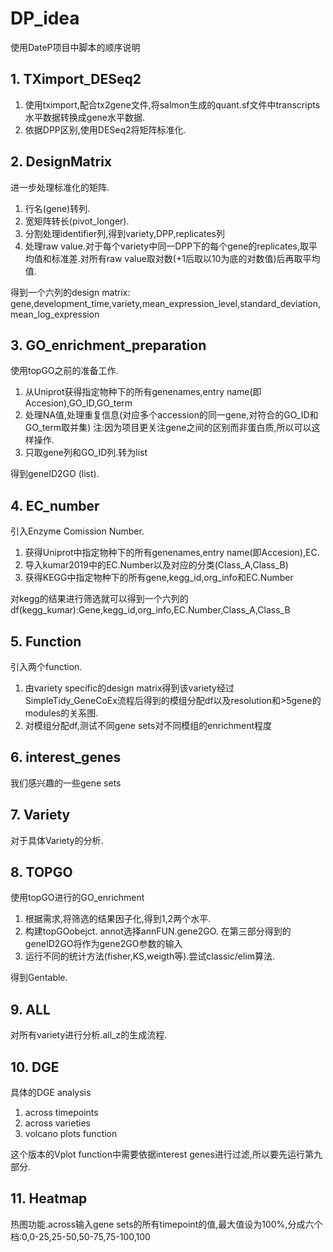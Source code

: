 # DP_idea
使用DateP项目中脚本的顺序说明

## 1. TXimport_DESeq2
1. 使用tximport,配合tx2gene文件,将salmon生成的quant.sf文件中transcripts水平数据转换成gene水平数据.
2. 依据DPP区别,使用DESeq2将矩阵标准化.

## 2. DesignMatrix
进一步处理标准化的矩阵.
1. 行名(gene)转列.
2. 宽矩阵转长(pivot_longer).
3. 分割处理identifier列,得到variety,DPP,replicates列
4. 处理raw value.对于每个variety中同一DPP下的每个gene的replicates,取平均值和标准差.对所有raw value取对数(+1后取以10为底的对数值)后再取平均值.

得到一个六列的design matrix: gene,development_time,variety,mean_expression_level,standard_deviation,mean_log_expression

## 3. GO_enrichment_preparation
使用topGO之前的准备工作.
1. 从Uniprot获得指定物种下的所有genenames,entry name(即Accesion),GO_ID,GO_term
2. 处理NA值,处理重复信息(对应多个accession的同一gene,对符合的GO_ID和GO_term取并集) 注:因为项目更关注gene之间的区别而非蛋白质,所以可以这样操作.
3. 只取gene列和GO_ID列.转为list

得到geneID2GO (list).

## 4. EC_number
引入Enzyme Comission Number.
1. 获得Uniprot中指定物种下的所有genenames,entry name(即Accesion),EC.
2. 导入kumar2019中的EC.Number以及对应的分类(Class_A,Class_B)
3. 获得KEGG中指定物种下的所有gene,kegg_id,org_info和EC.Number

对kegg的结果进行筛选就可以得到一个六列的df(kegg_kumar):Gene,kegg_id,org_info,EC.Number,Class_A,Class_B

## 5. Function
引入两个function.
1. 由variety specific的design matrix得到该variety经过SimpleTidy_GeneCoEx流程后得到的模组分配df以及resolution和>5gene的modules的关系图.
2. 对模组分配df,测试不同gene sets对不同模组的enrichment程度

## 6. interest_genes
我们感兴趣的一些gene sets

## 7. Variety
对于具体Variety的分析.

## 8. TOPGO
使用topGO进行的GO_enrichment
1. 根据需求,将筛选的结果因子化,得到1,2两个水平.
2. 构建topGOobejct. annot选择annFUN.gene2GO. 在第三部分得到的geneID2GO将作为gene2GO参数的输入
3. 运行不同的统计方法(fisher,KS,weigth等).尝试classic/elim算法.

得到Gentable.

## 9. ALL
对所有variety进行分析.all_z的生成流程.

## 10. DGE
具体的DGE analysis
1. across timepoints
2. across varieties
3. volcano plots function

这个版本的Vplot function中需要依据interest genes进行过滤,所以要先运行第九部分.

## 11. Heatmap
热图功能.across输入gene sets的所有timepoint的值,最大值设为100%,分成六个档:0,0-25,25-50,50-75,75-100,100
